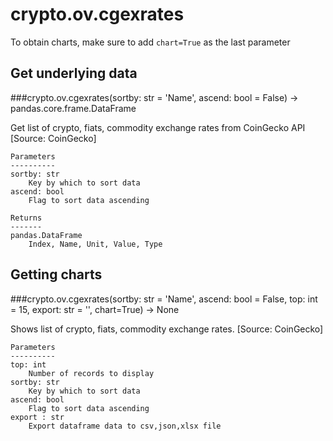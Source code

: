 # crypto.ov.cgexrates

To obtain charts, make sure to add `chart=True` as the last parameter

## Get underlying data 
###crypto.ov.cgexrates(sortby: str = 'Name', ascend: bool = False) -> pandas.core.frame.DataFrame

Get list of crypto, fiats, commodity exchange rates from CoinGecko API [Source: CoinGecko]

    Parameters
    ----------
    sortby: str
        Key by which to sort data
    ascend: bool
        Flag to sort data ascending

    Returns
    -------
    pandas.DataFrame
        Index, Name, Unit, Value, Type

## Getting charts 
###crypto.ov.cgexrates(sortby: str = 'Name', ascend: bool = False, top: int = 15, export: str = '', chart=True) -> None

Shows  list of crypto, fiats, commodity exchange rates. [Source: CoinGecko]

    Parameters
    ----------
    top: int
        Number of records to display
    sortby: str
        Key by which to sort data
    ascend: bool
        Flag to sort data ascending
    export : str
        Export dataframe data to csv,json,xlsx file
